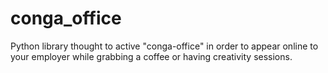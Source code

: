 # conga_office
Python library thought to active "conga-office" in order to appear online to your employer while grabbing a coffee or  having creativity sessions.

